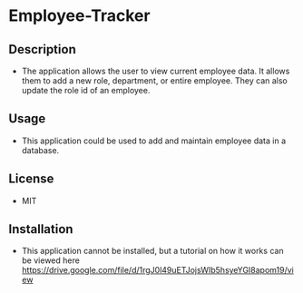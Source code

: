 # Employee-Tracker

## Description

* The application allows the user to view current employee data. It allows
them to add a new role, department, or entire employee. They can also update
the role id of an employee.

## Usage

* This application could be used to add and maintain employee data in a database.

## License

* MIT

## Installation

* This application cannot be installed, but a tutorial on how it works can be viewed here https://drive.google.com/file/d/1rgJ0l49uETJojsWIb5hsyeYGI8apom19/view